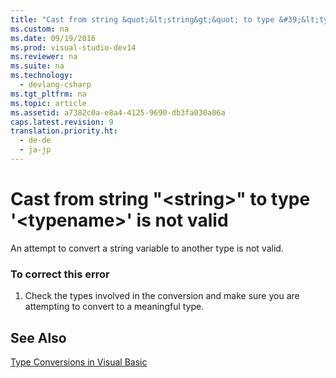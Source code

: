 ```yaml
---
title: "Cast from string &quot;&lt;string&gt;&quot; to type &#39;&lt;typename&gt;&#39; is not valid"
ms.custom: na
ms.date: 09/19/2016
ms.prod: visual-studio-dev14
ms.reviewer: na
ms.suite: na
ms.technology: 
  - devlang-csharp
ms.tgt_pltfrm: na
ms.topic: article
ms.assetid: a7382c0a-e8a4-4125-9690-db3fa030a06a
caps.latest.revision: 9
translation.priority.ht: 
  - de-de
  - ja-jp
---
```

# Cast from string &quot;&lt;string&gt;&quot; to type &#39;&lt;typename&gt;&#39; is not valid
An attempt to convert a string variable to another type is not valid.  
  
### To correct this error  
  
1.  Check the types involved in the conversion and make sure you are attempting to convert to a meaningful type.  
  
## See Also  
 [Type Conversions in Visual Basic](../vs140/Type-Conversions-in-Visual-Basic.md)